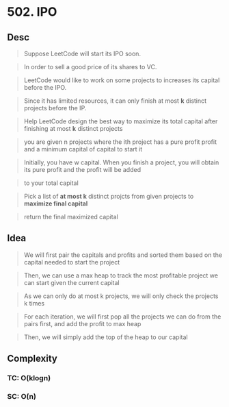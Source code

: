 # 502. IPO

## Desc

> Suppose LeetCode will start its IPO soon.

> In order to sell a good price of its shares to VC.

> LeetCode would like to work on some projects to increases its capital before the IPO.

> Since it has limited resources, it can only finish at most **k** distinct projects before the IP.

> Help LeetCode design the best way to maximize its total capital after finishing at most **k** distinct projects

> you are given n projects where the ith project has a pure profit profit and a minimum capital of capital to start it

> Initially, you have w capital. When you finish a project, you will obtain its pure profit and the profit will be added

> to your total capital

> Pick a list of **at most k** distinct projcts from given projects to **maximize final capital**

> return the final maximized capital

## Idea

> We will first pair the capitals and profits and sorted them based on the capital needed to start the project

> Then, we can use a max heap to track the most profitable project we can start given the current capital

> As we can only do at most k projects, we will only check the projects k times

> For each iteration, we will first pop all the projects we can do from the pairs first, and add the profit to max heap

> Then, we will simply add the top of the heap to our capital

## Complexity

### TC: O(klogn)

### SC: O(n)